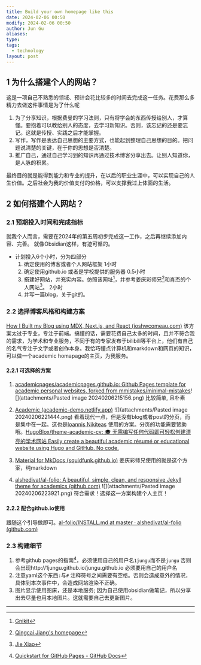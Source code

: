 ```yaml
---
title: Build your own homepage like this
date: 2024-02-06 00:50
modify: 2024-02-06 00:50
author: Jun Gu
aliases: 
type: 
tags:
  - technology
layout: post
---
```

## 1 为什么搭建个人的网站？

这是一项自己不熟悉的领域、预计会花比较多的时间去完成这一任务。花费那么多精力去做这件事情是为了什么呢

1. 为了分享知识，根据费曼的学习法则，只有将学会的东西传授给别人，才算懂。要抱着可以教给别人的态度，去学习新知识。否则，该忘记的还是要忘记。这就是传授、实践之后才能掌握。
2. 写作，写作是表达自己思想的主要方式，也能起到整理自己思想的目的。把问题说清楚的关键，在于你的思想是否清楚。
3. 推广自己，通过自己学习到的知识再通过技术博客分享出去。让别人知道你，是人脉的积累。

最终目的就是能得到能力和专业的提升，在以后的职业生涯中，可以实现自己的人生价值。之后社会为我的价值支付的价格，可以支撑我过上体面的生活。

## 2 如何搭建个人网站？
### 2.1 预期投入时间和完成指标
就我个人而言，需要在2024年的第五周初步完成这一工作，之后再继续添加内容、完善。
就像Obsidian这样，有迹可循的。

- 计划投入6个小时，分为四部分
	1.  确定使用的博客或者个人网站框架 1小时
	2.  确定使用github.io 或者是学校提供的服务器 0.5小时
	3.  搭建好网站，并充实内容。仿照该网址[^1]，并参考姜庆彩师兄[^2]和肖杰的个人网站[^3]。 2小时
	4. 并写一篇blog，关于git的。

### 2.2 选择博客风格和构建方案

[How I Built my Blog using MDX, Next.js, and React (joshwcomeau.com)](https://www.joshwcomeau.com/blog/how-i-built-my-blog/) 该方案太过于专业，专注于前端。搞懂的话，需要花费自己太多的时间，且并不符合我的需求，为学术和专业服务，不同于有的专家发布于bilibili等平台上，他们有自己的名气专注于文字或者创作本身。我恰巧懂点计算机和markdown和网页的知识，可以做一个academic homapage的主页，为我服务。

#### 2.2.1 可选择的方案
1. [academicpages/academicpages.github.io: Github Pages template for academic personal websites, forked from mmistakes/minimal-mistakes](https://github.com/academicpages/academicpages.github.io)![](attachments/Pasted image 20240206215156.png)
比较简单, 且朴素
2. [Academic (academic-demo.netlify.app)](https://academic-demo.netlify.app/)
![](attachments/Pasted image 20240206221444.png)
看着现代一点，但是没有blog或者post的分页，而是集中在一起。这也是[Ioannis Nikiteas](https://gnikit.github.io/) 使用的方案。分页的功能需要赞助哦。[HugoBlox/theme-academic-cv: 🎓 无需编写任何代码即可轻松创建漂亮的学术网站 Easily create a beautiful academic résumé or educational website using Hugo and GitHub. No code.](https://github.com/HugoBlox/theme-academic-cv) 

3. [Material for MkDocs (squidfunk.github.io)](https://squidfunk.github.io/mkdocs-material/) 姜庆彩师兄使用的就是这个方案，纯markdown

1. [alshedivat/al-folio: A beautiful, simple, clean, and responsive Jekyll theme for academics (github.com)](https://github.com/alshedivat/al-folio) ![](attachments/Pasted image 20240206223921.png)
符合需求！选择这一方案构建个人主页！

#### 2.2.2 配合github.io使用

跟随这个引导做即可。[al-folio/INSTALL.md at master · alshedivat/al-folio (github.com)](https://github.com/alshedivat/al-folio/blob/master/INSTALL.md)


### 2.3 构建细节

1. 参考github pages的指南[^4]，必须使用自己的用户名`1jungu`而不是`jungu` 否则会出现http://1jungu.github.io/jungu.github.io 必须要用自己的用户名
2. 注意yaml这个东西`:`与`#` 注释符号之间需要有空格。否则会造成意外的情况，具体到本次事件中，会造成网站渲染不正确。
3.  图片显示使用图床，还是本地服务; 因为自己使用obsidian做笔记，所以分享出去尽量也用本地图片。这就需要自己去更新图片。


---
[^1]: [Gnikit](https://gnikit.github.io/)
[^2]: [Qingcai Jiang's homepage](https://qcjiang.github.io/)
[^3]: [Jie Xiao](https://jiexiaou.github.io/)
[^4]: [Quickstart for GitHub Pages - GitHub Docs](https://docs.github.com/en/pages/quickstart)
